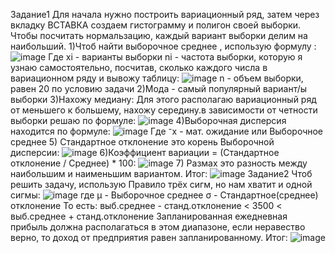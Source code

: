 Задание1
Для начала нужно построить вариационный ряд, затем через вкладку ВСТАВКА создаем гистограмму и полигон своей выборки.
Чтобы посчитать нормальзацию, каждый вариант выборки делим на наибольший.
1)Чтоб найти выборочное среднее , использую формулу :
![image](https://user-images.githubusercontent.com/112616583/192827114-382e182a-ce25-499b-a6af-2118e5a26859.png)
Где xi - варианты выборки
ni - частота выборки, которую я узнаю самостоятельно, посчитав, сколько каждого числа в вариационном ряду и вывожу таблицу:
![image](https://user-images.githubusercontent.com/112616583/192923482-dc8162a6-bf91-4e32-9588-aae1250af228.png)
n - объем выборки, равен 20 по условию задачи
2)Мода - самый популярный вариант/ы выборки
3)Нахожу медиану:
Для этого располагаю вариационный ряд от меньшего к большему, нахожу середину.в зависимости от четности выборки решаю по формуле:
![image](https://user-images.githubusercontent.com/112616583/192827530-a903b774-c7dd-45ad-a4de-910f1968ba02.png)
4)Выборочная дисперсия находится по формуле:
![image](https://user-images.githubusercontent.com/112616583/192827581-c4e27a76-8b87-4c39-b378-a7a6cef1b3c2.png)
Где ⁻x - мат. ожидание или Выборочное среднее
5) Стандартное отклонение это корень Выборочной дисперсии:
![image](https://user-images.githubusercontent.com/112616583/192827616-5aeaff0f-85fa-4e37-ba32-6f1458d8f4ad.png)
6)Коэффициент вариации = (Стандартное отклонение / Среднее) * 100:
![image](https://user-images.githubusercontent.com/112616583/192827655-0486f470-eb02-4304-961d-7cb9e4d226d0.png)
7) Размах это разность между наибольшим и наименьшим вариантом.
Итог:
![image](https://user-images.githubusercontent.com/112616583/192923509-216b5ece-216f-4191-a11b-c37632e0d1d0.png)
Задание2
Чтоб решить задачу, использую Правило трёх сигм, но нам хватит и одной сигмы:
![image](https://user-images.githubusercontent.com/112616583/192827768-d2d10a74-2a3d-4487-a3ff-b9fb2e697940.png)
где μ - Выборочное среднее
σ - Стандартное(среднее) отклонение
То есть: выб.среднее - станд.отклонение < 3500 < выб.среднее + станд.отклонение
Запланированная ежедневная прибыль должна располагаться в этом диапазоне, если неравество верно, то доход от предприятия равен запланированному.
Итог:
![image](https://user-images.githubusercontent.com/112616583/192923551-d0c98a45-96b6-4d86-b5e6-57f05113be55.png)

